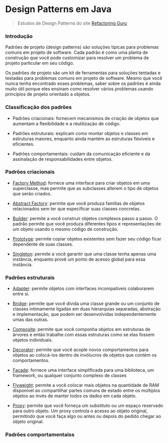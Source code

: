 # Design Patterns em Java

> Estudos de Design Patterns do site [Refactoring Guru](https://refactoring.guru/pt-br/design-patterns)

### Introdução

Padrões de projeto (design patterns) são soluções típicas para problemas comuns em projeto de software. Cada padrão é como uma planta de construção que você pode customizar para resolver um problema de projeto particular em seu código.

Os padrões de projeto são um kit de ferramentas para soluções tentadas e testadas para problemas comuns em projeto de software. Mesmo que você nunca tenha encontrado esses problemas, saber sobre os padrões é ainda muito útil porque eles ensinam como resolver vários problemas usando princípios de projeto orientado a objetos.

### Classificação dos padrões

- Padrões criacionais: fornecem mecanismos de criação de objetos que aumentam a flexibilidade e a reutilização de código.


- Padrões estruturais: explicam como montar objetos e classes em estruturas maiores, enquanto ainda mantém as estruturas flexíveis e eficientes.


- Padrões comportamentais: cuidam da comunicação eficiente e da assinalação de responsabilidades entre objetos.

### Padrões criacionais

- [Factory Method](factoryMethod.md): fornece uma interface para criar objetos em uma superclasse, mas permite que as subclasses alterem o tipo de objetos que serão criados.


- [Abstract Factory](abstractFactory.md): permite que você produza famílias de objetos relacionados sem ter que especificar suas classes concretas.


- [Builder](builder.md): permite a você construir objetos complexos passo a passo. O padrão permite que você produza diferentes tipos e representações de um objeto usando o mesmo código de construção.


- [Prototype](prototype.md): permite copiar objetos existentes sem fazer seu código ficar dependente de suas classes.


- [Singleton](singleton.md): permite a você garantir que uma classe tenha apenas uma instância, enquanto provê um ponto de acesso global para essa instância.

### Padrões estruturais

- [Adapter](adapter.md): permite objetos com interfaces incompatíveis colaborarem entre si.


- [Bridge](bridge.md): permite que você divida uma classe grande ou um conjunto de classes intimamente ligadas em duas hierarquias separadas, abstração e implementação, que podem ser desenvolvidas independentemente umas das outras.


- [Composite](composite.md): permite que você componha objetos em estruturas de árvores e então trabalhe com essas estruturas como se elas fossem objetos individuais.


- [Decorator](decorator.md): permite que você acople novos comportamentos para objetos ao colocá-los dentro de invólucros de objetos que contém os comportamentos.


- [Facade](facade.md): fornece uma interface simplificada para uma biblioteca, um framework, ou qualquer conjunto complexo de classes


- [Flyweight](flyweight.md): permite a você colocar mais objetos na quantidade de RAM disponível ao compartilhar partes comuns de estado entre os múltiplos objetos ao invés de manter todos os dados em cada objeto.


- [Proxy](proxy.md): permite que você forneça um substituto ou um espaço reservado para outro objeto. Um proxy controla o acesso ao objeto original, permitindo que você faça algo ou antes ou depois do pedido chegar ao objeto original.


### Padrões comportamentaiss

